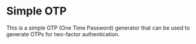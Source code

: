 # Simple OTP

This is a simple OTP (One Time Password) generator that can be used to generate OTPs for two-factor authentication.
